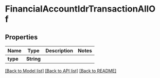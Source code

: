# FinancialAccountIdrTransactionAllOf

## Properties
Name | Type | Description | Notes
------------ | ------------- | ------------- | -------------
**type** | **String** |  | 

[[Back to Model list]](../README.md#documentation-for-models) [[Back to API list]](../README.md#documentation-for-api-endpoints) [[Back to README]](../README.md)


